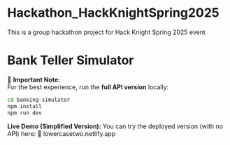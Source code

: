 # Hackathon_HackKnightSpring2025
This is a group hackathon project for Hack Knight Spring 2025 event

# Bank Teller Simulator

🚨 **Important Note:**  
For the best experience, run the **full API version** locally:  
```sh
cd banking-simulator
npm install
npm run dev
```



**Live Demo (Simplified Version):**
You can try the deployed version (with no API) here:
🔗 lowercasetwo.netlify.app

